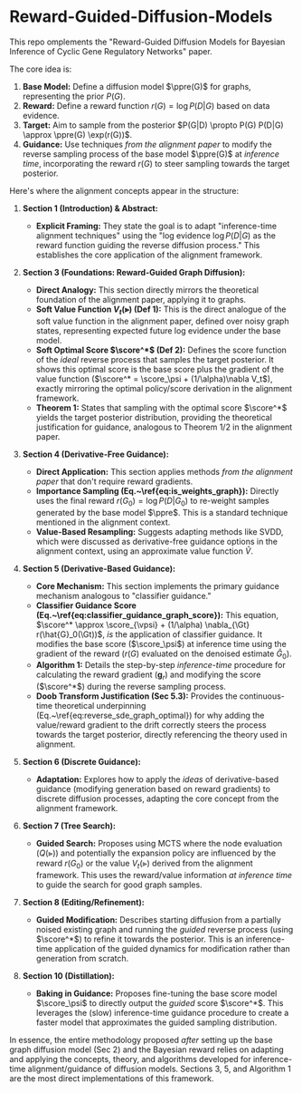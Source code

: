 # Reward-Guided-Diffusion-Models

This repo omplements the "Reward-Guided Diffusion Models for Bayesian Inference of Cyclic Gene Regulatory Networks" paper.


The core idea is:
1.  **Base Model:** Define a diffusion model $\ppre(G)$ for graphs, representing the prior $P(G)$.
2.  **Reward:** Define a reward function $r(G) = \log P(D|G)$ based on data evidence.
3.  **Target:** Aim to sample from the posterior $P(G|D) \propto P(G) P(D|G) \approx \ppre(G) \exp(r(G))$.
4.  **Guidance:** Use techniques *from the alignment paper* to modify the reverse sampling process of the base model $\ppre(G)$ at *inference time*, incorporating the reward $r(G)$ to steer sampling towards the target posterior.

Here's where the alignment concepts appear in the structure:

1.  **Section 1 (Introduction) & Abstract:**
    *   **Explicit Framing:** They state the goal is to adapt "inference-time alignment techniques" using the "log evidence $\log P(D|G)$ as the reward function guiding the reverse diffusion process." This establishes the core application of the alignment framework.

2.  **Section 3 (Foundations: Reward-Guided Graph Diffusion):**
    *   **Direct Analogy:** This section directly mirrors the theoretical foundation of the alignment paper, applying it to graphs.
    *   **Soft Value Function $V_t(\Gt)$ (Def 1):** This is the direct analogue of the soft value function in the alignment paper, defined over noisy graph states, representing expected future log evidence under the base model.
    *   **Soft Optimal Score $\score^*$ (Def 2):** Defines the score function of the *ideal* reverse process that samples the target posterior. It shows this optimal score is the base score plus the gradient of the value function ($\score^* = \score_\psi + (1/\alpha)\nabla V_t$), exactly mirroring the optimal policy/score derivation in the alignment framework.
    *   **Theorem 1:** States that sampling with the optimal score $\score^*$ yields the target posterior distribution, providing the theoretical justification for guidance, analogous to Theorem 1/2 in the alignment paper.

3.  **Section 4 (Derivative-Free Guidance):**
    *   **Direct Application:** This section applies methods *from the alignment paper* that don't require reward gradients.
    *   **Importance Sampling (Eq.~\ref{eq:is_weights_graph}):** Directly uses the final reward $r(G_0) = \log P(D|G_0)$ to re-weight samples generated by the base model $\ppre$. This is a standard technique mentioned in the alignment context.
    *   **Value-Based Resampling:** Suggests adapting methods like SVDD, which were discussed as derivative-free guidance options in the alignment context, using an approximate value function $\hat{V}$.

4.  **Section 5 (Derivative-Based Guidance):**
    *   **Core Mechanism:** This section implements the primary guidance mechanism analogous to "classifier guidance."
    *   **Classifier Guidance Score (Eq.~\ref{eq:classifier_guidance_graph_score}):** This equation, $\score^* \approx \score_{\vpsi} + (1/\alpha) \nabla_{\Gt} r(\hat{G}_0(\Gt))$, *is* the application of classifier guidance. It modifies the base score ($\score_\psi$) at inference time using the gradient of the reward ($r(G)$ evaluated on the denoised estimate $\hat{G}_0$).
    *   **Algorithm 1:** Details the step-by-step *inference-time* procedure for calculating the reward gradient ($\mathbf{g}_r$) and modifying the score ($\score^*$) during the reverse sampling process.
    *   **Doob Transform Justification (Sec 5.3):** Provides the continuous-time theoretical underpinning (Eq.~\ref{eq:reverse_sde_graph_optimal}) for why adding the value/reward gradient to the drift correctly steers the process towards the target posterior, directly referencing the theory used in alignment.

5.  **Section 6 (Discrete Guidance):**
    *   **Adaptation:** Explores how to apply the *ideas* of derivative-based guidance (modifying generation based on reward gradients) to discrete diffusion processes, adapting the core concept from the alignment framework.

6.  **Section 7 (Tree Search):**
    *   **Guided Search:** Proposes using MCTS where the node evaluation ($Q(\Gt)$) and potentially the expansion policy are influenced by the reward $r(G_0)$ or the value $V_t(\Gt)$ derived from the alignment framework. This uses the reward/value information *at inference time* to guide the search for good graph samples.

7.  **Section 8 (Editing/Refinement):**
    *   **Guided Modification:** Describes starting diffusion from a partially noised existing graph and running the *guided* reverse process (using $\score^*$) to refine it towards the posterior. This is an inference-time application of the guided dynamics for modification rather than generation from scratch.

8.  **Section 10 (Distillation):**
    *   **Baking in Guidance:** Proposes fine-tuning the base score model $\score_\psi$ to directly output the *guided* score $\score^*$. This leverages the (slow) inference-time guidance procedure to create a faster model that approximates the guided sampling distribution.

In essence, the entire methodology proposed *after* setting up the base graph diffusion model (Sec 2) and the Bayesian reward relies on adapting and applying the concepts, theory, and algorithms developed for inference-time alignment/guidance of diffusion models. Sections 3, 5, and Algorithm 1 are the most direct implementations of this framework.
